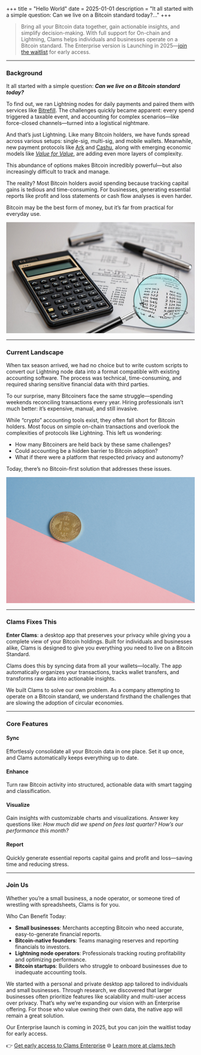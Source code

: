 +++
title = "Hello World"
date = 2025-01-01
description = "It all started with a simple question: Can we live on a Bitcoin standard today?..."
+++

> Bring all your Bitcoin data together, gain actionable insights, and simplify decision-making. With full support for On-chain and Lightning, Clams helps individuals and businesses operate on a Bitcoin standard. The Enterprise version is Launching in 2025—[join the waitlist](http://eepurl.com/i5kuF-/) for early access.

---

### Background

It all started with a simple question: **_Can we live on a Bitcoin standard today?_**

To find out, we ran Lightning nodes for daily payments and paired them with services like [Bitrefill](https://www.bitrefill.com/). The challenges quickly became apparent: every spend triggered a taxable event, and accounting for complex scenarios—like force-closed channels—turned into a logistical nightmare.

And that’s just Lightning. Like many Bitcoin holders, we have funds spread across various setups: single-sig, multi-sig, and mobile wallets. Meanwhile, new payment protocols like [Ark](https://bitcoinmagazine.com/technical/how-ark-plans-to-scale-private-bitcoin-payments) and [Cashu](https://bitcoinmagazine.com/technical/cashu-a-vision-for-a-bitcoin-powered-ecash-ecosystem), along with emerging economic models like [_Value for Value_](https://www.samara-ag.com/market-insights/value-for-value), are adding even more layers of complexity.

This abundance of options makes Bitcoin incredibly powerful—but also increasingly difficult to track and manage.

The reality? Most Bitcoin holders avoid spending because tracking capital gains is tedious and time-consuming. For businesses, generating essential reports like profit and loss statements or cash flow analyses is even harder.

Bitcoin may be the best form of money, but it’s far from practical for everyday use.

![Audit image](./audit.jpg)

---

### Current Landscape

When tax season arrived, we had no choice but to write custom scripts to convert our Lightning node data into a format compatible with existing accounting software. The process was technical, time-consuming, and required sharing sensitive financial data with third parties.

To our surprise, many Bitcoiners face the same struggle—spending weekends reconciling transactions every year. Hiring professionals isn’t much better: it’s expensive, manual, and still invasive.

While “crypto” accounting tools exist, they often fall short for Bitcoin holders. Most focus on simple on-chain transactions and overlook the complexities of protocols like Lightning. This left us wondering:

- How many Bitcoiners are held back by these same challenges?
- Could accounting be a hidden barrier to Bitcoin adoption?
- What if there were a platform that respected privacy and autonomy?

Today, there’s no Bitcoin-first solution that addresses these issues.

![Bitcoin image](./coin.jpg)

---

### Clams Fixes This

**Enter Clams**: a desktop app that preserves your privacy while giving you a complete view of your Bitcoin holdings. Built for individuals and businesses alike, Clams is designed to give you everything you need to live on a Bitcoin Standard.

Clams does this by syncing data from all your wallets—locally. The app automatically organizes your transactions, tracks wallet transfers, and transforms raw data into actionable insights.

We built Clams to solve our own problem. As a company attempting to operate on a Bitcoin standard, we understand firsthand the challenges that are slowing the adoption of circular economies.

---

### Core Features

#### **Sync**

Effortlessly consolidate all your Bitcoin data in one place. Set it up once, and Clams automatically keeps everything up to date.

#### **Enhance**

Turn raw Bitcoin activity into structured, actionable data with smart tagging and classification.

#### **Visualize**

Gain insights with customizable charts and visualizations. Answer key questions like: _How much did we spend on fees last quarter? How’s our performance this month?_

#### **Report**

Quickly generate essential reports capital gains and profit and loss—saving time and reducing stress.

---

### Join Us

Whether you’re a small business, a node operator, or someone tired of wrestling with spreadsheets, Clams is for you.

Who Can Benefit Today:

- **Small businesses**: Merchants accepting Bitcoin who need accurate, easy-to-generate financial reports.
- **Bitcoin-native founders**: Teams managing reserves and reporting financials to investors.
- **Lightning node operators**: Professionals tracking routing profitability and optimizing performance.
- **Bitcoin startups**: Builders who struggle to onboard businesses due to inadequate accounting tools.

We started with a personal and private desktop app tailored to individuals and small businesses. Through research, we discovered that larger businesses often prioritize features like scalability and multi-user access over privacy. That’s why we’re expanding our vision with an Enterprise offering. For those who value owning their own data, the native app will remain a great solution.

Our Enterprise launch is coming in 2025, but you can join the waitlist today for early access.

👉 [Get early access to Clams Enterprise](http://eepurl.com/i5kuF-/)
🌐 [Learn more at clams.tech](https://clams.tech)
